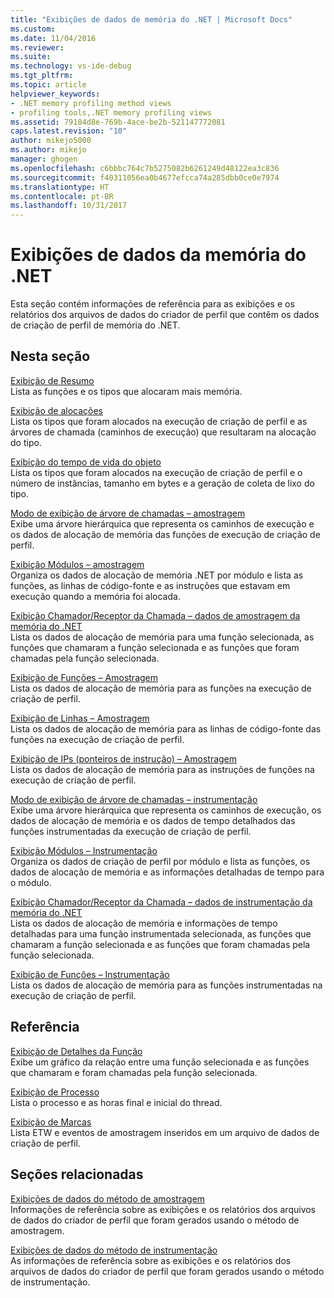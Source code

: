```yaml
---
title: "Exibições de dados de memória do .NET | Microsoft Docs"
ms.custom: 
ms.date: 11/04/2016
ms.reviewer: 
ms.suite: 
ms.technology: vs-ide-debug
ms.tgt_pltfrm: 
ms.topic: article
helpviewer_keywords:
- .NET memory profiling method views
- profiling tools,.NET memory profiling views
ms.assetid: 79184d8e-769b-4ace-be2b-521147772081
caps.latest.revision: "10"
author: mikejo5000
ms.author: mikejo
manager: ghogen
ms.openlocfilehash: c6bbbc764c7b5275082b6261249d48122ea3c836
ms.sourcegitcommit: f40311056ea0b4677efcca74a285dbb0ce0e7974
ms.translationtype: HT
ms.contentlocale: pt-BR
ms.lasthandoff: 10/31/2017
---
```

# <a name="net-memory-data-views"></a>Exibições de dados da memória do .NET
Esta seção contém informações de referência para as exibições e os relatórios dos arquivos de dados do criador de perfil que contêm os dados de criação de perfil de memória do .NET.  
  
## <a name="in-this-section"></a>Nesta seção  
 [Exibição de Resumo](../profiling/summary-view-dotnet-memory-data.md)  
 Lista as funções e os tipos que alocaram mais memória.  
  
 [Exibição de alocações](../profiling/dotnet-memory-allocations-view.md)  
 Lista os tipos que foram alocados na execução de criação de perfil e as árvores de chamada (caminhos de execução) que resultaram na alocação do tipo.  
  
 [Exibição do tempo de vida do objeto](../profiling/object-lifetime-view.md)  
 Lista os tipos que foram alocados na execução de criação de perfil e o número de instâncias, tamanho em bytes e a geração de coleta de lixo do tipo.  
  
 [Modo de exibição de árvore de chamadas – amostragem](../profiling/call-tree-view-dotnet-memory-sampling-data.md)  
 Exibe uma árvore hierárquica que representa os caminhos de execução e os dados de alocação de memória das funções de execução de criação de perfil.  
  
 [Exibição Módulos – amostragem](../profiling/modules-view-dotnet-memory-sampling-data.md)  
 Organiza os dados de alocação de memória .NET por módulo e lista as funções, as linhas de código-fonte e as instruções que estavam em execução quando a memória foi alocada.  
  
 [Exibição Chamador/Receptor da Chamada – dados de amostragem da memória do .NET](../profiling/caller-callee-view-dotnet-memory-sampling-data.md)  
 Lista os dados de alocação de memória para uma função selecionada, as funções que chamaram a função selecionada e as funções que foram chamadas pela função selecionada.  
  
 [Exibição de Funções – Amostragem](../profiling/functions-view-dotnet-memory-sampling-data.md)  
 Lista os dados de alocação de memória para as funções na execução de criação de perfil.  
  
 [Exibição de Linhas – Amostragem](../profiling/lines-view-dotnet-memory-sampling-data.md)  
 Lista os dados de alocação de memória para as linhas de código-fonte das funções na execução de criação de perfil.  
  
 [Exibição de IPs (ponteiros de instrução) – Amostragem](../profiling/instruction-pointers-ips-view-dotnet-memory-sampling-data.md)  
 Lista os dados de alocação de memória para as instruções de funções na execução de criação de perfil.  
  
 [Modo de exibição de árvore de chamadas – instrumentação](../profiling/call-tree-view-dotnet-memory-instrumentation-data.md)  
 Exibe uma árvore hierárquica que representa os caminhos de execução, os dados de alocação de memória e os dados de tempo detalhados das funções instrumentadas da execução de criação de perfil.  
  
 [Exibição Módulos – Instrumentação](../profiling/modules-view-dotnet-memory-instrumentation-data.md)  
 Organiza os dados de criação de perfil por módulo e lista as funções, os dados de alocação de memória e as informações detalhadas de tempo para o módulo.  
  
 [Exibição Chamador/Receptor da Chamada – dados de instrumentação da memória do .NET](../profiling/caller-callee-view-net-memory-instrumentation-data.md)  
 Lista os dados de alocação de memória e informações de tempo detalhadas para uma função instrumentada selecionada, as funções que chamaram a função selecionada e as funções que foram chamadas pela função selecionada.  
  
 [Exibição de Funções – Instrumentação](../profiling/functions-view-dotnet-memory-instrumentation-data.md)  
 Lista os dados de alocação de memória para as funções instrumentadas na execução de criação de perfil.  
  
## <a name="reference"></a>Referência  
 [Exibição de Detalhes da Função](../profiling/function-details-view.md)  
 Exibe um gráfico da relação entre uma função selecionada e as funções que chamaram e foram chamadas pela função selecionada.  
  
 [Exibição de Processo](../profiling/process-view.md)  
 Lista o processo e as horas final e inicial do thread.  
  
 [Exibição de Marcas](../profiling/marks-view.md)  
 Lista ETW e eventos de amostragem inseridos em um arquivo de dados de criação de perfil.  
  
## <a name="related-sections"></a>Seções relacionadas  
 [Exibições de dados do método de amostragem](../profiling/profiler-sampling-method-data-views.md)  
 Informações de referência sobre as exibições e os relatórios dos arquivos de dados do criador de perfil que foram gerados usando o método de amostragem.  
  
 [Exibições de dados do método de instrumentação](../profiling/instrumentation-method-data-views.md)  
 As informações de referência sobre as exibições e os relatórios dos arquivos de dados do criador de perfil que foram gerados usando o método de instrumentação.